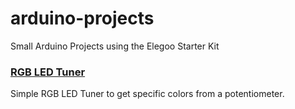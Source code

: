 # arduino-projects
Small Arduino Projects using the Elegoo Starter Kit

### [RGB LED Tuner](../main/RGB_LED_Controller)
Simple RGB LED Tuner to get specific colors from a potentiometer.